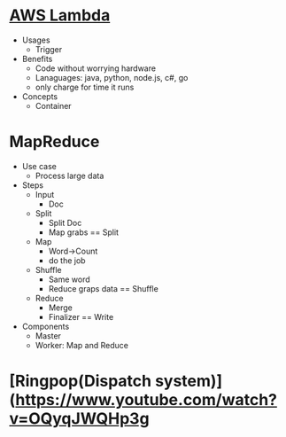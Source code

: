 # [AWS Lambda](https://www.youtube.com/watch?v=97q30JjEq9Y)
* Usages
  * Trigger
* Benefits
  * Code without worrying hardware
  * Lanaguages: java, python, node.js, c#, go
  * only charge for time it runs
* Concepts
  * Container
  
# MapReduce
* Use case
  * Process large data
* Steps
  * Input
    * Doc
  * Split
    * Split Doc
    * Map grabs == Split
  * Map
    * Word->Count
    * do the job
  * Shuffle
    * Same word
    * Reduce graps data == Shuffle
  * Reduce
    * Merge
    * Finalizer == Write
* Components
  * Master
  * Worker: Map and Reduce

# [Ringpop(Dispatch system)](https://www.youtube.com/watch?v=OQyqJWQHp3g
